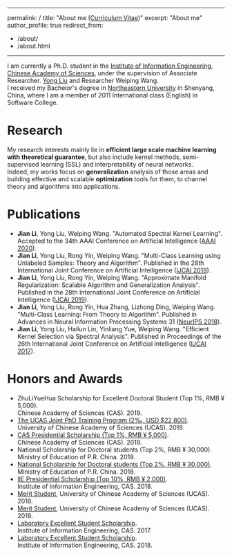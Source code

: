 
---
permalink: /
title: "About me ([Curriculum Vitae](https://lijian.ac.cn/files/cv/UCAS_PhD_lijian.pdf))"
excerpt: "About me"
author_profile: true
redirect_from: 
  - /about/
  - /about.html
---
I am currently a Ph.D. student in the [Institute of Information Engineering](https://iie.ac.cn/), [Chinese Academy of Sciences](https://ucas.ac.cn/), under the supervision of Associate Researcher. [Yong Liu](https://iie-liuyong.github.io/) and Researcher Weiping Wang. <br>
I received my Bachelor's degree in [Northeastern University](http://english.neu.edu.cn/) in Shenyang, China, where I am a member of 2011 International class (English) in Software College. 

# Research
My research interests mainly lie in **efficient large scale machine learning with theoretical guarantee**, but also include kernel methods, semi-supervised learning (SSL) and interpretability of neural networks. <br>
Indeed, my works focus on **generalization** analysis of those areas and building effective and scalable **optimization** tools for them, to channel theory and algorithms into applications.

# Publications
* **Jian Li**, Yong Liu, Weiping Wang. "Automated Spectral Kernel Learning". Accepted to the 34th AAAI Conference on Artificial Intelligence ([AAAI 2020](https://aaai.org/Conferences/AAAI-20/)).
* **Jian Li**, Yong Liu, Rong Yin, Weiping Wang. "Multi-Class Learning using Unlabeled Samples: Theory and Algorithm". Published in the 28th International Joint Conference on Artificial Intelligence ([IJCAI 2019](https://ijcai19.org/)).
* **Jian Li**, Yong Liu, Rong Yin, Weiping Wang. "Approximate Manifold Regularization: Scalable Algorithm and Generalization Analysis". Published in the 28th International Joint Conference on Artificial Intelligence ([IJCAI 2019](https://ijcai19.org/)).
* **Jian Li**, Yong Liu, Rong Yin, Hua Zhang, Lizhong Ding, Weiping Wang. "Multi-Class Learning: From Theory to Algorithm". Published in Advances in Neural Information Processing Systems 31 ([NeurIPS 2018](https://nips.cc/Conferences/2018)).
* **Jian Li**, Yong Liu, Hailun Lin, Yinliang Yue, Weiping Wang. "Efficient Kernel Selection via Spectral Analysis". Published in Proceedings of the 26th International Joint Conference on Artificial Intelligence ([IJCAI 2017](https://www.ijcai-17.org/)).

# Honors and Awards
* ZhuLiYueHua Scholarship for Excellent Doctoral Student (Top 1\%, RMB &yen; 5,000). <br> Chinese Academy of Sciences (CAS). 2019.
* [The UCAS Joint PhD Training Program (2&permil;, USD \$22,800)](https://lijian.ac.cn/files/awards/2019_ucas_joint_phd_training_program.pdf). <br>University of Chinese Academy of Sciences (UCAS). 2019.
* [CAS Presidential Scholarship (Top 1%, RMB &yen; 5,000)](https://lijian.ac.cn/files/awards/2019_cas_presidential_scholarship.pdf). <br> Chinese Academy of Sciences (CAS). 2019.
* National Scholarship for Doctoral students (Top 2%, RMB &yen; 30,000). <br> Ministry of Education of P.R. China. 2019.
* [National Scholarship for Doctoral students (Top 2%, RMB &yen; 30,000)](https://lijian.ac.cn/files/awards/2018_national_scholarship.pdf). <br> Ministry of Education of P.R. China. 2018.
* [IIE Presidential Scholarship (Top 10%, RMB &yen; 2,000)](https://lijian.ac.cn/files/awards/2018_iie_presidential_scholarship.pdf).
  <br> Institute of Information Engineering, CAS. 2018.
* [Merit Student](https://lijian.ac.cn/files/awards/2018_merit_student.pdf), University of Chinese Academy of Sciences (UCAS). 2018.
* [Merit Student](https://lijian.ac.cn/files/awards/2019_merit_student.pdf), University of Chinese Academy of Sciences (UCAS). 2019.
* [Laboratory Excellent Student Scholarship](https://lijian.ac.cn/files/awards/2017_laboratory_excellent_student.pdf). <br> Institute of Information Engineering, CAS. 2017.
* [Laboratory Excellent Student Scholarship](https://lijian.ac.cn/files/awards/2018_laboratory_excellent_student.pdf). <br> Institute of Information Engineering, CAS. 2018.


<!---Activity and Service--->
<!---Experience--->